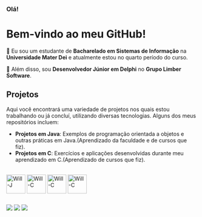 ### Olá!

# Bem-vindo ao meu GitHub!

👋  Eu sou um estudante de **Bacharelado em Sistemas de Informação** na **Universidade Mater Dei** e atualmente estou no quarto período do curso. 

🌱 Além disso, sou **Desenvolvedor Júnior em Delphi** no **Grupo Limber Software**.

## Projetos

Aqui você encontrará uma variedade de projetos nos quais estou trabalhando ou já concluí, utilizando diversas tecnologias. Alguns dos meus repositórios incluem:

- **Projetos em Java**: Exemplos de programação orientada a objetos e outras práticas em Java.(Aprendizado da faculdade e de cursos que fiz).
- **Projetos em C**: Exercícios e aplicações desenvolvidas durante meu aprendizado em C.(Aprendizado de cursos que fiz).

<div style="display: inline_block"><br>
  <img align="center" alt="Will-J" height="50" width="50" src="https://cdn.jsdelivr.net/gh/devicons/devicon@latest/devicon.min.css">
  <img align="center" alt="Will-C" height="50" width="50"src="https://cdn.jsdelivr.net/gh/devicons/devicon@latest/icons/c/c-original.svg">
  <img align="center" alt="Will-C" height="50" width="50"src="https://user-images.githubusercontent.com/3423282/123477765-e4013700-d5d4-11eb-876c-de9aab52153b.png">
  <img align="center" alt="Will-C" height="50" width="50"src="https://cdn.jsdelivr.net/gh/devicons/devicon@latest/icons/gitlab/gitlab-plain-wordmark.svg">
</div>

##

<div> 
  
  <a href="https://www.instagram.com/_willcl/" target="_blank"><img src="https://img.shields.io/badge/-Instagram-%23E4405F?style=for-the-badge&logo=instagram&logoColor=white" target="_blank"></a>
  <a href = "mailto:wclinharesfilho@gmail.com"><img src="https://img.shields.io/badge/-Gmail-%23333?style=for-the-badge&logo=gmail&logoColor=white" target="_blank"></a>
  <a href="https://www.linkedin.com/in/william-linhares-833b5b282/" target="_blank"><img src="https://img.shields.io/badge/-LinkedIn-%230077B5?style=for-the-badge&logo=linkedin&logoColor=white" target="_blank"></a> 
  
</div>

##




